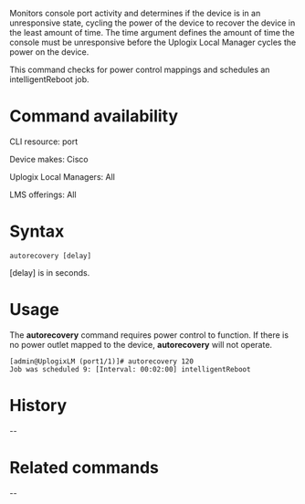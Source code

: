 <!-- 5.4 -->

Monitors console port activity and determines if the device is in an unresponsive state, cycling the power of the device to recover the device in the least amount of time. The time argument defines the amount of time the console must be unresponsive before the Uplogix Local Manager cycles the power on the device.

This command checks for power control mappings and schedules an intelligentReboot job.

# Command availability

CLI resource: port

Device makes: Cisco

Uplogix Local Managers: All

LMS offerings: All

# Syntax 

```
autorecovery [delay]
```

[delay] is in seconds.

# Usage 

The **autorecovery** command requires power control to function. If there is no power outlet mapped to the device, **autorecovery** will not operate.

```
[admin@UplogixLM (port1/1)]# autorecovery 120
Job was scheduled 9: [Interval: 00:02:00] intelligentReboot
```

# History 

--

# Related commands

--
